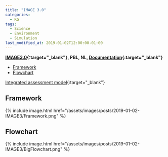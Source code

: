 ```yaml
---
title: "IMAGE 3.0"
categories:
  - KG
tags:
  - Science
  - Environment
  - Simulation
last_modified_at: 2019-01-02T12:00:00-01:00
---
```


**[IMAGE3.0](https://models.pbl.nl/image/index.php/Welcome_to_IMAGE_3.0_Documentation){:target="_blank"}, PBL, NL, [Documentation](/assets/images/posts/2019-01-02-IMAGE3/integrated_assessment_of_global_environmental_change.pdf){:target="_blank"}**

- [Framework](#framework)
- [Flowchart](#flowchart)

[Integrated assessment model](https://en.wikipedia.org/wiki/Integrated_assessment_modelling){:target="_blank"}

## Framework

{% include image.html href="/assets/images/posts/2019-01-02-IMAGE3/Framework.png" %}

## Flowchart

{% include image.html href="/assets/images/posts/2019-01-02-IMAGE3/BigFlowchart.png" %}

